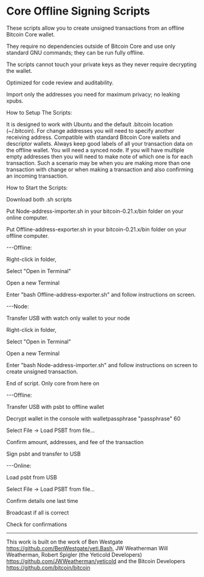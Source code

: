 # Core Offline Signing Scripts
These scripts allow you to create unsigned transactions from an offline Bitcoin Core wallet.

They require no dependencies outside of Bitcoin Core and use only standard GNU commands; they can be run fully offline.

The scripts cannot touch your private keys as they never require decrypting the wallet.

Optimized for code review and auditability.

Import only the addresses you need for maximum privacy; no leaking xpubs.

How to Setup The Scripts:

It is designed to work with Ubuntu and the default .bitcoin location (~/.bitcoin).
For change addresses you will need to specify another receiving address.
Compatible with standard Bitcoin Core wallets and descriptor wallets.
Always keep good labels of all your transaction data on the offline wallet.
You will need a synced node.
If you will have multiple empty addresses then you will need to make note of which one is for each transaction. Such a scenario may be when you are making more than one transaction with change or when making a transaction and also confirming an incoming transaction.

How to Start the Scripts:

Download both .sh scripts

Put Node-address-importer.sh in your bitcoin-0.21.x/bin folder on your online computer.

Put Offline-address-exporter.sh in your bitcoin-0.21.x/bin folder on your offline computer.

---Offline:

Right-click in folder, 

Select "Open in Terminal"

Open a new Terminal

Enter "bash Offline-address-exporter.sh" and follow instructions on screen.

---Node:

Transfer USB with watch only wallet to your node

Right-click in folder, 

Select "Open in Terminal"

Open a new Terminal

Enter "bash Node-address-importer.sh" and follow instructions on screen to create unsigned transaction.

End of script. Only core from here on

---Offline:

Transfer USB with psbt to offline wallet

Decrypt wallet in the console with walletpassphrase "passphrase" 60 

Select File -> Load PSBT from file...

Confirm amount, addresses, and fee of the transaction

Sign psbt and transfer to USB

---Online:

Load psbt from USB

Select File -> Load PSBT from file...

Confirm details one last time

Broadcast if all is correct

Check for confirmations

----------------------------------------------------------------------------------------------------------------------------------------------------
This work is built on the work of Ben Westgate https://github.com/BenWestgate/yeti.Bash, JW Weatherman  Will Weatherman, Robert Spigler (the Yeticold Developers) https://github.com/JWWeatherman/yeticold and the Bitcoin Developers https://github.com/bitcoin/bitcoin  

